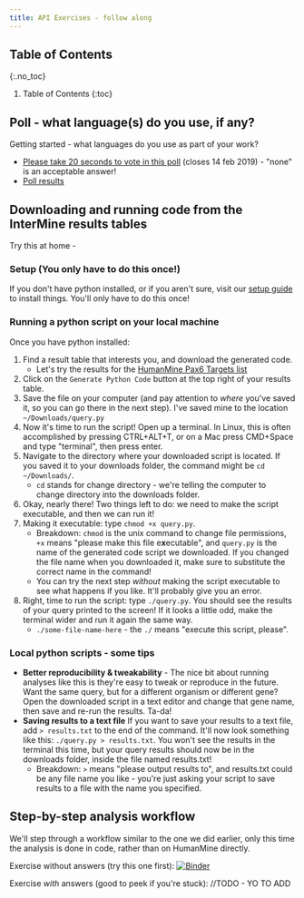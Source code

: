 ```yaml
---
title: API Exercises - follow along
---
```


## Table of Contents 
{:.no_toc}

1. Table of Contents
{:toc}

## Poll - what language(s) do you use, if any? 

Getting started - what languages do you use as part of your work? 
- [Please take 20 seconds to vote in this poll](http://www.polljunkie.com/poll/bqbbio/what-languages-do-you-use-in-your-work) (closes 14 feb 2019) - "none" is an acceptable answer! 
- [Poll results](http://www.polljunkie.com/poll/iwsyox/what-languages-do-you-use-in-your-work/view)

## Downloading and running code from the InterMine results tables

Try this at home - 

### Setup (You only have to do this once!)

If you don't have python installed, or if you aren't sure, visit our [setup guide](python-setup-guide) to install things. You'll only have to do this once! 

### Running a python script on your local machine

Once you have python installed: 
1. Find a result table that interests you, and download the generated code. 
    - Let's try the results for the [HumanMine Pax6 Targets list](http://www.humanmine.org/humanmine/bagDetails.do?scope=all&bagName=PL_Pax6_Targets)
2. Click on the `Generate Python Code` button at the top right of your results table. 
3. Save the file on your computer (and pay attention to _where_ you've saved it, so you can go there in the next step). I've saved mine to the location `~/Downloads/query.py`
4. Now it's time to run the script! Open up a terminal. In Linux, this is often accomplished by pressing CTRL+ALT+T, or on a Mac press CMD+Space and type "terminal", then press enter.
5. Navigate to the directory where your downloaded script is located. If you saved it to your downloads folder, the command might be `cd ~/Downloads/`. 
    - `cd` stands for change directory - we're telling the computer to change directory into the downloads folder. 
6. Okay, nearly there! Two things left to do: we need to make the script executable, and then we can run it! 
7. Making it executable: type `chmod +x query.py`. 
    - Breakdown: `chmod` is the unix command to change file permissions, `+x` means "please make this file e**x**ecutable", and `query.py` is the name of the generated code script we downloaded. If you changed the file name when you downloaded it, make sure to substitute the correct name in the command! 
    - You can try the next step *without* making the script executable to see what happens if you like. It'll probably give you an error.
8. Right, time to run the script: type `./query.py`. You should see the results of your query printed to the screen! If it looks a little odd, make the terminal wider and run it again the same way. 
    - `./some-file-name-here` - the `./` means "execute this script, please". 
   
### Local python scripts - some tips

- **Better reproducibility & tweakability** - The nice bit about running analyses like this is they're easy to tweak or reproduce in the future. Want the same query, but for a different organism or different gene? Open the downloaded script in a text editor and change that gene name, then save and re-run the results. Ta-da! 
- **Saving results to a text file** If you want to save your results to a text file, add `> results.txt` to the end of the command. It'll now look something like this: `./query.py > results.txt`. You won't see the results in the terminal this time, but your query results should now be in the downloads folder, inside the file named results.txt!
    - Breakdown: `>` means "please output results to", and results.txt could be any file name you like - you're just asking your script to save results to a file with the name you specified. 

## Step-by-step analysis workflow

We'll step through a workflow similar to the one we did earlier, only this time the analysis is done in code, rather than on HumanMine directly.

Exercise without answers (try this one first): 
[![Binder](https://mybinder.org/badge_logo.svg)](https://mybinder.org/v2/gh/intermine/intermine-ws-python-docs/master?filepath=Workshop_Pax6Workflow.ipynb)

Exercise *with* answers (good to peek if you're stuck): 
//TODO - YO TO ADD

